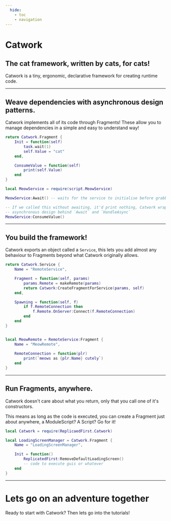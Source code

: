 ```yaml
---
  hide:
    - toc
    - navigation
---
```


# Catwork

## The cat framework, written by cats, for cats!

Catwork is a tiny, ergonomic, declarative framework for creating runtime code.

---

## Weave dependencies with asynchronous design patterns.

Catwork implements all of its code through Fragments! These allow you to manage
dependencies in a simple and easy to understand way!

```lua title="MeowService.lua"
return Catwork.Fragment {
	Init = function(self)
		task.wait(1)
		self.Value = "cat"
	end,

	ConsumeValue = function(self)
		print(self.Value)
	end
}
```

```lua
local MeowService = require(script.MeowService)

MeowService:Await() -- waits for the service to initialise before grabbing the value

-- If we called this without awaiting, it'd print nothing, Catwork wraps messy
-- asynchronous design behind `Await` and `HandleAsync`
MeowService:ConsumeValue()
```

---

## You build the framework!

Catwork exports an object called a `Service`, this lets you add almost any
behaviour to Fragments beyond what Catwork originally allows.

```lua title="RemoteService.lua"
return Catwork.Service {
	Name = "RemoteService",

	Fragment = function(self, params)
		params.Remote = makeRemote(params)
		return Catwork:CreateFragmentForService(params, self)
	end,

	Spawning = function(self, f)
		if f.RemoteConnection then
			f.Remote.OnServer:Connect(f.RemoteConnection)
		end
	end
}
```

```lua

local MeowRemote = RemoteService:Fragment {
	Name = "MeowRemote",
	
	RemoteConnection = function(plr)
		print(`meows as {plr.Name} cutely`)
	end
}
```

---

## Run Fragments, anywhere.

Catwork doesn't care about what you return, only that you call one of it's
constructors.

This means as long as the code is executed, you can create a Fragment just about
anywhere, a ModuleScript? A Script? Go for it!

```lua title="LocalScript in ReplicatedFirst"
local Catwork = require(ReplicaedFirst.Catwork)

local LoadingScreenManager = Catwork.Fragment {
	Name = "LoadingScreenManager",

	Init = function()
		ReplicatedFirst:RemoveDefaultLoadingScreen()
		-- code to execute guis or whatever
	end
}
```

---

# Lets go on an adventure together

Ready to start with Catwork? Then lets go into the tutorials!